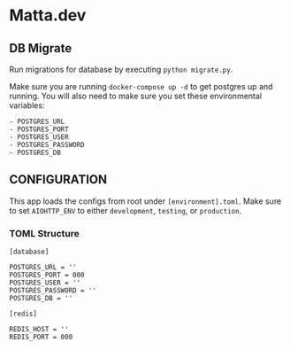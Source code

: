 # Matta.dev

## DB Migrate

Run migrations for database by executing `python migrate.py`.

Make sure you are running `docker-compose up -d` to get postgres up and running. You will also need to make sure you set these environmental variables:

```
- POSTGRES_URL
- POSTGRES_PORT
- POSTGRES_USER
- POSTGRES_PASSWORD
- POSTGRES_DB
```

## CONFIGURATION

This app loads the configs from root under `[environment].toml`. Make sure to set `AIOHTTP_ENV` to either `development`, `testing`, or `production`.

### TOML Structure

```
[database]

POSTGRES_URL = ''
POSTGRES_PORT = 000
POSTGRES_USER = ''
POSTGRES_PASSWORD = ''
POSTGRES_DB = ''

[redis]

REDIS_HOST = ''
REDIS_PORT = 000
```